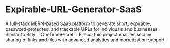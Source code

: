 # Expirable-URL-Generator-SaaS
A full-stack MERN-based SaaS platform to generate short, expirable, password-protected, and trackable URLs for individuals and businesses. Similar to Bitly + OneTimeSecret + File.io, this project enables secure sharing of links and files with advanced analytics and monetization support
